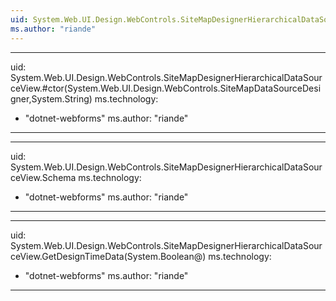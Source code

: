 ```yaml
---
uid: System.Web.UI.Design.WebControls.SiteMapDesignerHierarchicalDataSourceView
ms.author: "riande"
---
```


---
uid: System.Web.UI.Design.WebControls.SiteMapDesignerHierarchicalDataSourceView.#ctor(System.Web.UI.Design.WebControls.SiteMapDataSourceDesigner,System.String)
ms.technology: 
  - "dotnet-webforms"
ms.author: "riande"
---

---
uid: System.Web.UI.Design.WebControls.SiteMapDesignerHierarchicalDataSourceView.Schema
ms.technology: 
  - "dotnet-webforms"
ms.author: "riande"
---

---
uid: System.Web.UI.Design.WebControls.SiteMapDesignerHierarchicalDataSourceView.GetDesignTimeData(System.Boolean@)
ms.technology: 
  - "dotnet-webforms"
ms.author: "riande"
---
